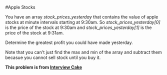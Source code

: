 #Apple Stocks

You have an array *stock_prices_yesterday* that contains the value of apple stocks at minute intervals starting at 9:30am.
So *stock_prices_yesterday[0]* is the price of the stock at 9:30am and *stock_prices_yesterday[1]* is the price of the stock at 9:31am. 

Determine the greatest profit you could have made yesterday. 

Note that you can't just find the max and min of the array and subtract them becasue you cannot sell stock until you buy it. 

**This problem is from [Interview Cake](https://www.interviewcake.com/question/stock-price)**